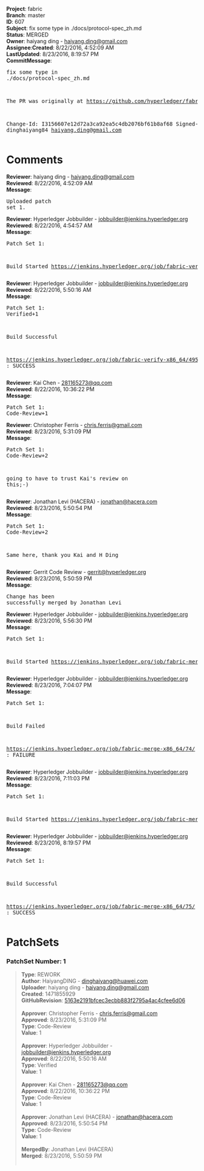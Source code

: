 <strong>Project</strong>: fabric</br><strong>Branch</strong>: master<br><strong>ID</strong>: 607<br><strong>Subject</strong>: fix some type in ./docs/protocol-spec_zh.md<br><strong>Status</strong>: MERGED<br><strong>Owner</strong>: haiyang ding - haiyang.ding@gmail.com<br><strong>Assignee</strong>:<strong>Created</strong>: 8/22/2016, 4:52:09 AM<br><strong>LastUpdated</strong>: 8/23/2016, 8:19:57 PM<br><strong>CommitMessage</strong>:<br><pre>fix some type in ./docs/protocol-spec_zh.md

The PR was originally at https://github.com/hyperledger/fabric/pull/2331:wq

Change-Id: I3156607e12d72a3ca92ea5c4db2076bf61b8af68
Signed-off-by: dinghaiyang84 <haiyang.ding@gmail.com>
</pre><h1>Comments</h1><strong>Reviewer</strong>: haiyang ding - haiyang.ding@gmail.com<br><strong>Reviewed</strong>: 8/22/2016, 4:52:09 AM<br><strong>Message</strong>: <pre>Uploaded patch set 1.</pre><strong>Reviewer</strong>: Hyperledger Jobbuilder - jobbuilder@jenkins.hyperledger.org<br><strong>Reviewed</strong>: 8/22/2016, 4:54:57 AM<br><strong>Message</strong>: <pre>Patch Set 1:

Build Started https://jenkins.hyperledger.org/job/fabric-verify-x86_64/495/</pre><strong>Reviewer</strong>: Hyperledger Jobbuilder - jobbuilder@jenkins.hyperledger.org<br><strong>Reviewed</strong>: 8/22/2016, 5:50:16 AM<br><strong>Message</strong>: <pre>Patch Set 1: Verified+1

Build Successful 

https://jenkins.hyperledger.org/job/fabric-verify-x86_64/495/ : SUCCESS</pre><strong>Reviewer</strong>: Kai Chen - 281165273@qq.com<br><strong>Reviewed</strong>: 8/22/2016, 10:36:22 PM<br><strong>Message</strong>: <pre>Patch Set 1: Code-Review+1</pre><strong>Reviewer</strong>: Christopher Ferris - chris.ferris@gmail.com<br><strong>Reviewed</strong>: 8/23/2016, 5:31:09 PM<br><strong>Message</strong>: <pre>Patch Set 1: Code-Review+2

going to have to trust Kai's review on this;-)</pre><strong>Reviewer</strong>: Jonathan Levi (HACERA) - jonathan@hacera.com<br><strong>Reviewed</strong>: 8/23/2016, 5:50:54 PM<br><strong>Message</strong>: <pre>Patch Set 1: Code-Review+2

Same here, thank you Kai and H Ding</pre><strong>Reviewer</strong>: Gerrit Code Review - gerrit@hyperledger.org<br><strong>Reviewed</strong>: 8/23/2016, 5:50:59 PM<br><strong>Message</strong>: <pre>Change has been successfully merged by Jonathan Levi</pre><strong>Reviewer</strong>: Hyperledger Jobbuilder - jobbuilder@jenkins.hyperledger.org<br><strong>Reviewed</strong>: 8/23/2016, 5:56:30 PM<br><strong>Message</strong>: <pre>Patch Set 1:

Build Started https://jenkins.hyperledger.org/job/fabric-merge-x86_64/74/</pre><strong>Reviewer</strong>: Hyperledger Jobbuilder - jobbuilder@jenkins.hyperledger.org<br><strong>Reviewed</strong>: 8/23/2016, 7:04:07 PM<br><strong>Message</strong>: <pre>Patch Set 1:

Build Failed 

https://jenkins.hyperledger.org/job/fabric-merge-x86_64/74/ : FAILURE</pre><strong>Reviewer</strong>: Hyperledger Jobbuilder - jobbuilder@jenkins.hyperledger.org<br><strong>Reviewed</strong>: 8/23/2016, 7:11:03 PM<br><strong>Message</strong>: <pre>Patch Set 1:

Build Started https://jenkins.hyperledger.org/job/fabric-merge-x86_64/75/</pre><strong>Reviewer</strong>: Hyperledger Jobbuilder - jobbuilder@jenkins.hyperledger.org<br><strong>Reviewed</strong>: 8/23/2016, 8:19:57 PM<br><strong>Message</strong>: <pre>Patch Set 1:

Build Successful 

https://jenkins.hyperledger.org/job/fabric-merge-x86_64/75/ : SUCCESS</pre><h1>PatchSets</h1><h3>PatchSet Number: 1</h3><blockquote><strong>Type</strong>: REWORK<br><strong>Author</strong>: HaiyangDING - dinghaiyang@huawei.com<br><strong>Uploader</strong>: haiyang ding - haiyang.ding@gmail.com<br><strong>Created</strong>: 1471855929<br><strong>GitHubRevision</strong>: [5163e2191bfcec3ecbb883f2795a4ac4cfee6d06](https://github.com/hyperledger/fabric/commit/5163e2191bfcec3ecbb883f2795a4ac4cfee6d06)<br><br><strong>Approver</strong>: Christopher Ferris - chris.ferris@gmail.com<br><strong>Approved</strong>: 8/23/2016, 5:31:09 PM<br><strong>Type</strong>: Code-Review<br><strong>Value</strong>: 1<br><br><strong>Approver</strong>: Hyperledger Jobbuilder - jobbuilder@jenkins.hyperledger.org<br><strong>Approved</strong>: 8/22/2016, 5:50:16 AM<br><strong>Type</strong>: Verified<br><strong>Value</strong>: 1<br><br><strong>Approver</strong>: Kai Chen - 281165273@qq.com<br><strong>Approved</strong>: 8/22/2016, 10:36:22 PM<br><strong>Type</strong>: Code-Review<br><strong>Value</strong>: 1<br><br><strong>Approver</strong>: Jonathan Levi (HACERA) - jonathan@hacera.com<br><strong>Approved</strong>: 8/23/2016, 5:50:54 PM<br><strong>Type</strong>: Code-Review<br><strong>Value</strong>: 1<br><br><strong>MergedBy</strong>: Jonathan Levi (HACERA)<br><strong>Merged</strong>: 8/23/2016, 5:50:59 PM<br><br></blockquote>